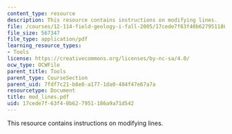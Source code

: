 ```yaml
---
content_type: resource
description: This resource contains instructions on modifying lines.
file: /courses/12-114-field-geology-i-fall-2005/17cede7f63f40b627951186a9a71d542_mod_lines.pdf
file_size: 567347
file_type: application/pdf
learning_resource_types:
- Tools
license: https://creativecommons.org/licenses/by-nc-sa/4.0/
ocw_type: OCWFile
parent_title: Tools
parent_type: CourseSection
parent_uid: 7fdf7c21-b8e8-a177-1da0-484f47e67a7a
resourcetype: Document
title: mod_lines.pdf
uid: 17cede7f-63f4-0b62-7951-186a9a71d542
---
```

This resource contains instructions on modifying lines.